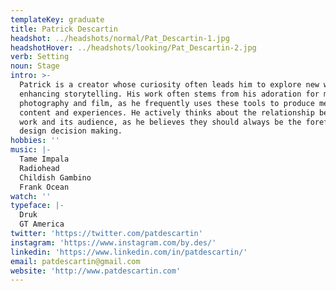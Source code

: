```yaml
---
templateKey: graduate
title: Patrick Descartin
headshot: ../headshots/normal/Pat_Descartin-1.jpg
headshotHover: ../headshots/looking/Pat_Descartin-2.jpg
verb: Setting
noun: Stage
intro: >-
  Patrick is a creator whose curiosity often leads him to explore new ways of
  enhancing storytelling. His work often stems from his adoration for music,
  photography and film, as he frequently uses these tools to produce meaningful
  content and experiences. He actively thinks about the relationship between his
  work and its audience, as he believes they should always be the forefront of
  design decision making.
hobbies: ''
music: |-
  Tame Impala
  Radiohead
  Childish Gambino
  Frank Ocean
watch: ''
typeface: |-
  Druk
  GT America
twitter: 'https://twitter.com/patdescartin'
instagram: 'https://www.instagram.com/by.des/'
linkedin: 'https://www.linkedin.com/in/patdescartin/'
email: patdescartin@gmail.com
website: 'http://www.patdescartin.com'
---
```


